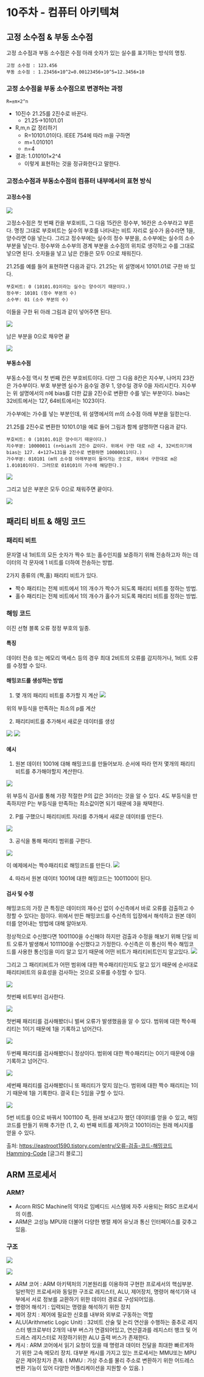 # 10주차 - 컴퓨터 아키텍쳐

## 고정 소수점 & 부동 소수점

고정 소수점과 부동 소수점은 수점 아래 숫자가 있는 실수를 표기하는 방식의 명칭.

```
고정 소수점 : 123.456
부동 소수점 : 1.23456×10^2=0.00123456×10^5=12.3456×10
```

### 고정 소수점을 부동 소수점으로 변경하는 과정

```
R=±m×2^n
```

- 10진수 21.25를 2진수로 바꾼다.
  - 21.25→10101.01
- R,m,n 값 정리하기
  - R=10101.01이다. IEEE 754에 따라 m을 구하면
  - m=1.010101
  - n=4
- 결과: 1.010101×2^4
  - 이렇게 표현하는 것을 정규화한다고 말한다.

### 고정소수점과 부동소수점의 컴퓨터 내부에서의 표현 방식

#### 고정소수점

![](img_김성일/fix-point-1.png)

고정소수점은 첫 번째 칸을 부호비트, 그 다음 15칸은 정수부, 16칸은 소수부라고 부른다. 명칭 그대로 부호비트는 실수의 부호를 나타내는 비트 자리로 실수가 음수라면 1을, 양수라면 0을 넣는다. 그리고 정수부에는 실수의 정수 부분을, 소수부에는 실수의 소수부분을 넣는다. 정수부와 소수부의 경계 부분을 소수점의 위치로 생각하고 수를 그대로 넣으면 된다. 숫자들을 넣고 남은 칸들은 모두 0으로 채워진다.

21.25를 예를 들어 표현하면 다음과 같다. 21.25는 위 설명에서 10101.01로 구한 바 있다.

```
부호비트: 0 (10101.01이라는 실수는 양수이기 때문이다.)
정수부: 10101 (정수 부분의 수)
소수부: 01 (소수 부분의 수)
```

이들을 구한 뒤 아래 그림과 같이 넣어주면 된다.

![](img_김성일/fix-point-2.png)

남은 부분을 0으로 채우면 끝

![](img_김성일/fix-point-3.png)

#### 부동소수점

부동소수점 역시 첫 번째 칸은 부호비트이다. 다만 그 다음 8칸은 지수부, 나머지 23칸은 가수부이다. 부호 부분엔 실수가 음수일 경우 1, 양수일 경우 0을 자리시킨다. 지수부는 위 설명에서의 n에 bias를 더한 값을 2진수로 변환한 수를 넣는 부분이다. bias는 32비트에서는 127, 64비트에서는 1023이다.

가수부에는 가수를 넣는 부분인데, 위 설명에서의 m의 소수점 아래 부분을 일컫는다.

21.25를 2진수로 변환한 10101.01을 예로 들어 그림과 함께 설명하면 다음과 같다.

```
부호비트: 0 (10101.01은 양수이기 때문이다.)
지수부분: 10000011 (n+bias의 2진수 값이다. 위에서 구한 대로 n은 4, 32비트이기에 bias는 127. 4+127=131을 2진수로 변환하면 10000011이다.)
가수부분: 010101 (m의 소수점 아래부분이 들어가는 곳으로, 위에서 구한대로 m은 1.010101이다. 그러므로 010101이 가수에 해당한다.)
```

![](img_김성일/floating-pint-1.png)

그리고 남은 부분은 모두 0으로 채워주면 끝이다.

![](img_김성일/floating-point-2.png)

## 패리티 비트 & 해밍 코드

### 패리티 비트

문자열 내 1비트의 모든 숫자가 짝수 또는 홀수인지를 보증하기 위해 전송하고자 하는 데이터의 각 문자에 1 비트를 더하여 전송하는 방법.

2가지 종류의 (짝,홀) 패리티 비트가 있다.

- 짝수 패리티는 전체 비트에서 1의 개수가 짝수가 되도록 패리티 비트를 정하는 방법.
- 홀수 패리티는 전체 비트에서 1의 개수가 홀수가 되도록 패리티 비트를 정하는 방법.

### 해밍 코드

이진 선형 블록 오류 정정 부호의 일종.

#### 특징

데이터 전송 또는 메모리 액세스 등의 경우 최대 2비트의 오류를 감지하거나, 1비트 오류를 수정할 수 있다.

#### 해밍코드를 생성하는 방법

1. 몇 개의 패리티 비트를 추가할 지 계산
   ![](img_김성일/p-1.png)

위의 부등식을 만족하는 최소의 p를 계산

2. 패리티비트를 추가해서 새로운 데이터를 생성

![](img_김성일/p-2.png)
![](img_김성일/p-3.png)

#### 예시

1. 원본 데이터 1001에 대해 해밍코드를 만들어보자. 순서에 따라 먼저 몇개의 패리티비트를 추가해야할지 계산한다.

![](img_김성일/p-4.png)

위 부등식 검사를 통해 가장 적절한 P의 값은 3이라는 것을 알 수 있다. 4도 부등식을 만족하지만 P는 부등식을 만족하는 최소값이면 되기 때문에 3을 채택한다.

2. P를 구했으니 패리티비트 자리를 추가해서 새로운 데이터를 만든다.

![](img_김성일/p-5.png)

3. 공식을 통해 패리티 범위를 구한다.

![](img_김성일/p-6.png)

이 예제에서는 짝수패리티로 해밍코드를 만든다.
![](img_김성일/p-7.png)

4. 따라서 원본 데이터 1001에 대한 해밍코드는 1001100이 된다.

#### 검사 및 수정

해밍코드의 가장 큰 특징은 데이터의 재수신 없이 수신측에서 바로 오류를 검출하고 수정할 수 있다는 점이다. 위에서 만든 해밍코드를 수신측의 입장에서 해석하고 원본 데이터를 얻어내는 방법에 대해 알아보자.

정상적으로 수신했다면 1001100을 수신해야 하지만 검출과 수정을 해보기 위해 단일 비트 오류가 발생해서 1011100을 수신했다고 가정한다. 수신측은 이 통신이 짝수 해밍코드를 사용한 통신임을 미리 알고 있기 때문에 어떤 비트가 패리티비트인지 알고있다.
![](img_김성일/p-8.png)

그리고 그 패리티비트가 어떤 범위에 대한 짝수패리티인지도 알고 있기 때문에 순서대로 패리티비트의 유효성을 검사하는 것으로 오류를 수정할 수 있다.

![](img_김성일/p-9.png)

첫번째 비트부터 검사한다.

![](img_김성일/p-10.png)

첫번째 패리티를 검사해봤더니 벌써 오류가 발생했음을 알 수 있다. 범위에 대한 짝수패리티는 1이기 때문에 1을 기록하고 넘어간다.

![](img_김성일/p-11.png)

두번째 패리티를 검사해봤더니 정상이다. 범위에 대한 짝수패리티는 0이기 때문에 0을 기록하고 넘어간다.

![](img_김성일/p-12.png)

세번째 패리티를 검사해봤더니 또 패리티가 맞지 않는다. 범위에 대한 짝수 패리티는 1이기 때문에 1을 기록한다. 결국 E는 5임을 구할 수 있다.

![](img_김성일/p-13.png)

5번 비트를 0으로 바꿔서 1001100 즉, 원래 보내고자 했던 데이터를 얻을 수 있고, 해밍코드를 만들기 위해 추가한 (1, 2, 4) 번째 비트를 제거하고 1001이라는 원래 메시지를 얻을 수 있다.

출처: https://eastroot1590.tistory.com/entry/오류-검출-코드-해밍코드Hamming-Code [글그리 블로그]

## ARM 프로세서

### ARM?

- Acorn RISC Machine의 약자로 임베디드 시스템에 자주 사용되는 RISC 프로세서의 이름.
- ARM은 고성능 MPU와 더불어 다양한 병렬 제어 유닛과 통신 인터페이스를 갖추고 있음.

### 구조

![](img_김성일/arm-2.png)

![](img_김성일/arm-3.png)

- ARM 코어 : ARM 아키텍처의 기본원리를 이용하여 구현한 프로세서의 핵심부분. 일반적인 프로세서와 동일한 구조로 레지스터, ALU, 제어장치, 명령어 해석기와 내부에서 서로 정보를 교환하기 위한 데이터 경로로 구성되어있음.
- 명령어 해석기 : 입력되는 명령을 해석하기 위한 장치
- 제어 장치 : 제어에 필요한 신호를 내부와 외부로 구동하는 역할
- ALU(Arithmetic Logic Unit) : 32비트 산술 및 논리 연산을 수행하는 중추로 레지스터 뱅크로부터 2개의 내부 버스가 연결되어있고, 연산결과를 레지스터 뱅크 및 어드레스 레지스터로 저장하기위한 ALU 출력 버스가 존재한다.
- 캐시 : ARM 코어에서 읽기 요청이 있을 때 명령과 데이터 전달을 최대한 빠르게하기 위한 고속 메모리 장치. 대부분 캐시를 가지고 있는 프로세서는 MMU또는 MPU 같은 제어장치가 존재.
  ( MMU : 가상 주소를 물리 주소로 변환하기 위한 어드레스 변환 기능이 있어 다양한 어플리케이션을 지원할 수 있음. )
